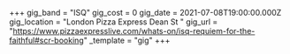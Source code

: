 +++
gig_band = "ISQ"
gig_cost = 0
gig_date = 2021-07-08T19:00:00.000Z
gig_location = "London Pizza Express Dean St "
gig_url = "https://www.pizzaexpresslive.com/whats-on/isq-requiem-for-the-faithful#scr-booking"
_template = "gig"
+++

